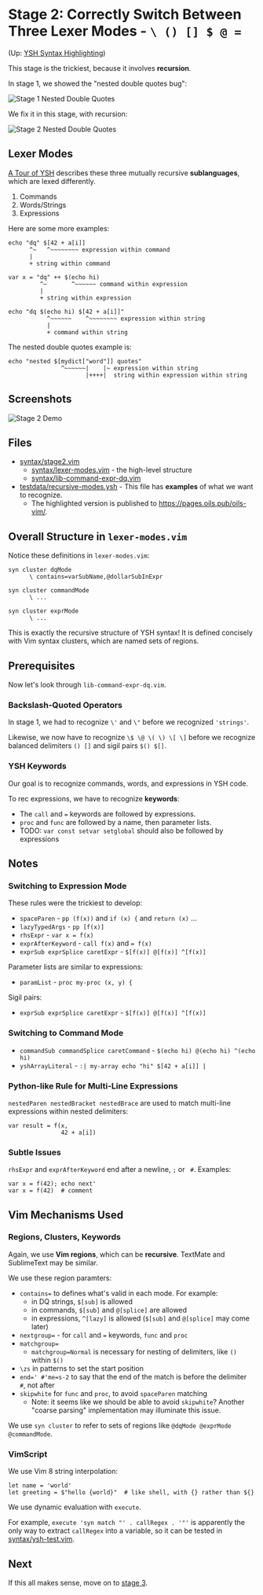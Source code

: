 Stage 2: Correctly Switch Between Three Lexer Modes - `\ () [] $ @ =`
====

(Up: [YSH Syntax Highlighting](algorithms.md))

This stage is the trickiest, because it involves **recursion**.

In stage 1, we showed the "nested double quotes bug":

![Stage 1 Nested Double Quotes](https://pages.oils.pub/oils-vim/screenshots/stage1-nested-dq.png)

We fix it in this stage, with recursion:

![Stage 2 Nested Double Quotes](https://pages.oils.pub/oils-vim/screenshots/stage2-nested-dq.png)

## Lexer Modes

[A Tour of YSH](https://oils.pub/release/latest/doc/ysh-tour.html) describes
these three mutually recursive **sublanguages**, which are lexed differently.

1. Commands
1. Words/Strings
1. Expressions

Here are some more examples:

    echo "dq" $[42 + a[i]]
          ^~   ^~~~~~~~~ expression within command
          |
          + string within command

    var x = "dq" ++ $(echo hi)
             ^~       ^~~~~~~ command within expression
             |
             + string within expression

    echo "dq $(echo hi) $[42 + a[i]]"
               ^~~~~~~    ^~~~~~~~~ expression within string
               |
               + command within string

The nested double quotes example is:

    echo "nested $[mydict["word"]] quotes"
                   ^~~~~~~|    |~ expression within string
                          |++++|  string within expression within string

## Screenshots

![Stage 2 Demo](https://pages.oils.pub/oils-vim/screenshots/stage2-demo.png)

## Files

- [syntax/stage2.vim](../syntax/stage2.vim)
  - [syntax/lexer-modes.vim](../syntax/lexer-modes.vim) - the high-level structure
  - [syntax/lib-command-expr-dq.vim](../syntax/lib-command-expr-dq.vim)
- [testdata/recursive-modes.ysh](../testdata/recursive-modes.ysh) - This file
  has **examples** of what we want to recognize.
  - The highlighted version is published to <https://pages.oils.pub/oils-vim/>.

## Overall Structure in `lexer-modes.vim`

Notice these definitions in `lexer-modes.vim`:

    syn cluster dqMode
          \ contains=varSubName,@dollarSubInExpr

    syn cluster commandMode
          \ ...

    syn cluster exprMode
          \ ...

This is exactly the recursive structure of YSH syntax!  It is defined concisely
with Vim syntax clusters, which are named sets of regions.

## Prerequisites

Now let's look through `lib-command-expr-dq.vim`.

### Backslash-Quoted Operators

In stage 1, we had to recognize `\'` and `\"` before we recognized `'strings'`.

Likewise, we now have to recognize `\$ \@ \( \) \[ \]` before we recognize
balanced delimiters `() []` and sigil pairs `$() $[]`.

### YSH Keywords

Our goal is to recognize commands, words, and expressions in YSH code.

To rec expressions, we have to recognize **keywords**:

- The `call` and `=` keywords are followed by expressions.
- `proc` and `func` are followed by a name, then parameter lists.
- TODO: `var const setvar setglobal` should also be followed by expressions

## Notes

### Switching to Expression Mode

These rules were the trickiest to develop:

- `spaceParen` - `pp (f(x))` and `if (x) {` and `return (x)` ...
- `lazyTypedArgs` - `pp [f(x)]`
- `rhsExpr` - `var x = f(x)`
- `exprAfterKeyword` - `call f(x)` and `= f(x)`
- `exprSub exprSplice caretExpr` - `$[f(x)] @[f(x)] ^[f(x)]`

Parameter lists are similar to expressions:

- `paramList` - `proc my-proc (x, y) {`

Sigil pairs:

- `exprSub exprSplice caretExpr` - `$[f(x)] @[f(x)] ^[f(x)]`

### Switching to Command Mode

- `commandSub commandSplice caretCommand` - `$(echo hi) @(echo hi) ^(echo hi)`
- `yshArrayLiteral` - `:| my-array echo "hi" $[42 + a[i]] |`

### Python-like Rule for Multi-Line Expressions

`nestedParen nestedBracket nestedBrace` are used to match multi-line
expressions within nested delimiters:

    var result = f(x,
                   42 + a[i])

### Subtle Issues

`rhsExpr` and `exprAfterKeyword` end after a newline, `;` or ` #`.  Examples:

    var x = f(42); echo next'
    var x = f(42)  # comment

## Vim Mechanisms Used

### Regions, Clusters, Keywords

Again, we use **Vim regions**, which can be **recursive**.  TextMate and
SublimeText may be similar.

We use these region paramters:

- `contains=` to defines what's valid in each mode.  For example:
  - in DQ strings, `$[sub]` is allowed
  - in commands, `$[sub]` and `@[splice]` are allowed
  - in expressions, `^[lazy]` is allowed (`$[sub]` and `@[splice]` may come later)
- `nextgroup=` - for `call` and `=` keywords, `func` and `proc`
- `matchgroup=`
  - `matchgroup=Normal` is necessary for nesting of delimiters, like `()` within `$()`
- `\zs` in patterns to set the start position
- `end=' #'me=s-2` to say that the end of the match is before the delimiter ` #`, not after
- `skipwhite` for `func` and `proc`, to avoid `spaceParen` matching
  - Note: it seems like we should be able to avoid `skipwhite`?  Another
    "coarse parsing" implementation may illuminate this issue.

We use `syn cluster` to refer to sets of regions like `@dqMode @exprMode
@commandMode`.

### VimScript

We use Vim 8 string interpolation:

    let name = 'world'
    let greeting = $"hello {world}"  # like shell, with {} rather than ${}

We use dynamic evaluation with `execute`.

For example, `execute 'syn match "' . callRegex . '"'` is apparently the only
way to extract `callRegex` into a variable, so it can be tested in
[syntax/ysh-test.vim](../syntax/ysh-test.vim).

## Next

If this all makes sense, move on to [stage 3](stage3.md).
